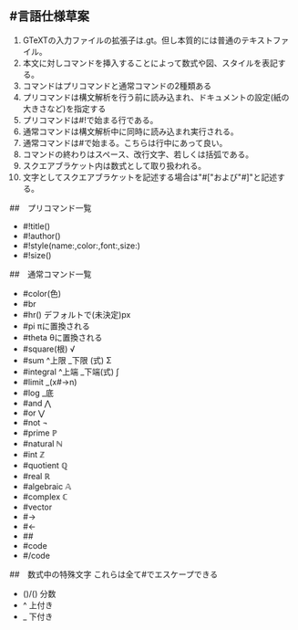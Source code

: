 #言語仕様草案
------------------------------------------------

1.	GTeXTの入力ファイルの拡張子は.gt。但し本質的には普通のテキストファイル。
2. 本文に対しコマンドを挿入することによって数式や図、スタイルを表記する。
3. コマンドはプリコマンドと通常コマンドの2種類ある
4. プリコマンドは構文解析を行う前に読み込まれ、ドキュメントの設定(紙の大きさなど)を指定する
5. プリコマンドは#!で始まる行である。
6. 通常コマンドは構文解析中に同時に読み込まれ実行される。
7. 通常コマンドは#で始まる。こちらは行中にあって良い。
8. コマンドの終わりはスペース、改行文字、若しくは括弧である。
9. スクエアブラケット内は数式として取り扱われる。
10. 文字としてスクエアブラケットを記述する場合は"#["および"#]"と記述する。

##　プリコマンド一覧

- \#!title(<documentTitle>)
- \#!author(<author>)
- \#!style(name:<style-name>,color:<font-color>,font:<font-name>,size:<font-size>)
- \#!size(<paperSize>)

##　通常コマンド一覧
- \#color(色)
- \#br
- \#hr(<line-height>)		デフォルトで(未決定)px
- \#pi							πに置換される
- \#theta						θに置換される
- \#square(根)				√
- \#sum ^上限 _下限 (式)		Σ
- \#integral ^上端 _下端(式)	∫
- \#limit	_(x#->n)
- \#log _底
- \#and						⋀
- \#or							⋁
- \#not						¬
- \#prime						ℙ
- \#natural					ℕ
- \#int						ℤ
- \#quotient					ℚ
- \#real						ℝ
- \#algebraic					𝔸
- \#complex					ℂ
- \#vector
- \#->
- \#<-
- \##
- \#code
- \#/code

##　数式中の特殊文字
これらは全て#でエスケープできる

- ()/()						分数
- ^								上付き
- _								下付き
